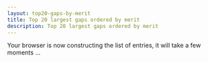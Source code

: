 ```yaml
---
layout: top20-gaps-by-merit
title: Top 20 largest gaps ordered by merit
description: Top 20 largest gaps ordered by merit
---
```

<style type="text/css">
    .concise {margin:0; padding:0; line-height: 1.1em;}
    #gaps {min-height: 10em; margin-top: 1.6em}
</style>
<div class="ui vertical segment">
  <div class="ui page grid">
    <div class="column">
        <div class="row">
            <div class="ui centered inline inverted dimmer">
              <div class="ui text loader">Your browser is now constructing the list of entries, it will take a few moments ...</div>
            </div>
            <div id="gaps"></div>
        </div>
    </div>
  </div>
</div>
